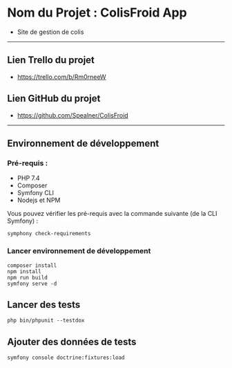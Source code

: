 # Nom du Projet : ColisFroid App

- Site de gestion de colis
***

## Lien Trello du projet

- https://trello.com/b/Rm0rneeW

## Lien GitHub du projet 

- https://github.com/Spealner/ColisFroid

***

## Environnement de développement

### Pré-requis :

* PHP 7.4
* Composer
* Symfony CLI
* Nodejs et NPM

Vous pouvez vérifier les pré-requis avec la commande suivante (de la CLI Symfony) :

```
symphony check-requirements
```

### Lancer environnement de développement

```
composer install
npm install
npm run build
symfony serve -d
```

## Lancer des tests

```
php bin/phpunit --testdox
```

## Ajouter des données de tests

```
symfony console doctrine:fixtures:load
```
